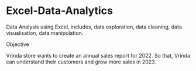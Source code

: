 # Excel-Data-Analytics
Data Analysis using Excel, includes, data exploration, data cleaning, data visualisation, data manipulation.

Objective

Vrinda store wants to create an annual sales report for
2022. So that, Vrinda can understand their customers
and grow more sales in 2023.

